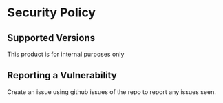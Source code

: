 # Security Policy

## Supported Versions

This product is for internal purposes only

## Reporting a Vulnerability

Create an issue using github issues of the repo to report any issues seen.


